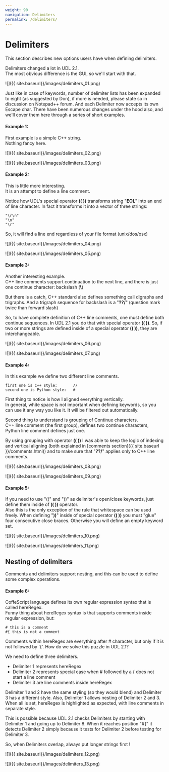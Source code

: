```yaml
---
weight: 90
navigation: Delimiters
permalink: /delimiters/
---
```


Delimiters
==========

This section describes new options users have when defining delimiters.

Delimiters changed a lot in UDL 2.1.<br>
The most obvious difference is the GUI, so we'll start with that.

![]({{ site.baseurl}}/images/delimiters_01.png)

Just like in case of keywords, number of delimiter lists has been expanded to eight (as suggested by Don), if more is needed, please state so in discussion on Notepad++ forum. And each Delimiter now accepts its own Escape char. There have been numerous changes under the hood also, and we'll cover them here through a series of short examples.

#### Example 1:

First example is a simple C++ string.<br>
Nothing fancy here.

![]({{ site.baseurl}}/images/delimiters_02.png)

![]({{ site.baseurl}}/images/delimiters_03.png)

#### Example 2:

This is little more interesting.<br>
It is an attempt to define a line comment.

Notice how UDL's special operator __(( ))__ transforms string "__EOL__" into an end of line character. In fact it transforms it into a vector of three strings:

    "\r\n"
    "\n"
    "\r"


So, it will find a line end regardless of your file format (unix/dos/osx)

![]({{ site.baseurl}}/images/delimiters_04.png)

![]({{ site.baseurl}}/images/delimiters_05.png)

#### Example 3:

Another interesting example.<br>
C++ line comments support continuation to the next line, and there is just one continue character: backslash (**\\**)

But there is a catch, C++ standard also defines something call digraphs and trigraphs. And a trigraph sequence for backslash is a "__??/__" (question mark twice than forward slash)

So, to have complete definition of C++ line comments, one must define both continue sequences. In UDL 2.1 you do that with special operator __(( ))__. So, if two or more strings are defined inside of a special operator __(( ))__, they are interchangeable.

![]({{ site.baseurl}}/images/delimiters_06.png)

![]({{ site.baseurl}}/images/delimiters_07.png)

#### Example 4:

In this example we define two different line comments.

    first one is C++ style:       //
    second one is Python style:   #


First thing to notice is how I aligned everything vertically.<br>
In general, white space is not important when defining keywords, so you can use it any way you like it. It will be filtered out automatically.

Second thing to understand is grouping of Continue characters.<br>
C++ line comment (the first group), defines two continue characters, Python line comment defines just one.

By using grouping with operator __(( ))__ I was able to keep the logic of indexing and vertical aligning (both explained in [comments section]({{ site.baseurl }}/comments.html)) and to make sure that "__??/__" applies only to C++ line comments.

![]({{ site.baseurl}}/images/delimiters_08.png)

![]({{ site.baseurl}}/images/delimiters_09.png)

#### Example 5:

If you need to use "((" and "))" as delimiter's open/close keywords, just define them inside of __(( ))__ operator.<br>
Also this is the only exception of the rule that whitespace can be used freely. When defining "__))__" inside of special operator __(( ))__ you must "glue" four consecutive close braces. Otherwise you will define an empty keyword set.

![]({{ site.baseurl}}/images/delimiters_10.png)

![]({{ site.baseurl}}/images/delimiters_11.png)

## Nesting of delimiters

Comments and delimiters support nesting, and this can be used to define some complex operations.

#### Example 6:

CoffeScript language defines its own regular expression syntax that is called hereRegex.<br>
Funny thing about hereRegex syntax  is that supports comments inside regular expression, but:

    # this is a comment
    #{ this is not a comment


Comments within hereRegex are everything after # character, but only if it is not followed by '{'. How do we solve this puzzle in UDL 2.1?


We need to define three delimiters.

- Delimiter 1 represents hereRegex
- Delimiter 2 represents special case when # followed by a { does not start a line comment
- Delimiter 3 are line comments inside hereRegex

Delimiter 1 and 2 have the same styling (so they would blend) and Delimiter 3 has a different style. Also, Delimiter 1 allows nesting of Delimiter 2 and 3. When all is set, hereRegex is highlighted as expected, with line comments in separate style.

This is possible because UDL 2.1 checks Delimiters by starting with Delimiter 1 and going up to Delimiter 8. When it reaches position "#{" it detects Delimiter 2 simply because it tests for Delimiter 2 before testing for Delimiter 3.

So, when Delimiters overlap, always put longer strings first !

![]({{ site.baseurl}}/images/delimiters_12.png)

![]({{ site.baseurl}}/images/delimiters_13.png)
